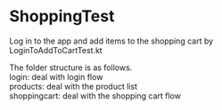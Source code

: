 # ShoppingTest
Log in to the app and add items to the shopping cart by LoginToAddToCartTest.kt  

The folder structure is as follows.  
login: deal with login flow  
products: deal with the product list  
shoppingcart: deal with the shopping cart flow
